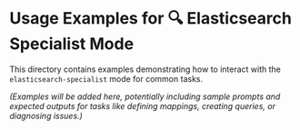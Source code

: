 # Usage Examples for 🔍 Elasticsearch Specialist Mode

This directory contains examples demonstrating how to interact with the `elasticsearch-specialist` mode for common tasks.

*(Examples will be added here, potentially including sample prompts and expected outputs for tasks like defining mappings, creating queries, or diagnosing issues.)*
